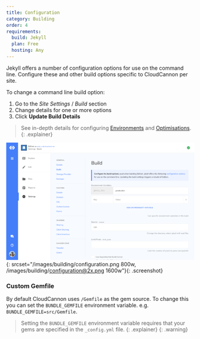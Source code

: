```yaml
---
title: Configuration
category: Building
order: 4
requirements:
  build: Jekyll
  plan: Free
  hosting: Any
---
```


Jekyll offers a number of configuration options for use on the command line.
Configure these and other build options specific to CloudCannon per site.

To change a command line build option:

1. Go to the *Site Settings* / *Build* section
2. Change details for one or more options
3. Click **Update Build Details**

> See in-depth details for configuring [Environments](/building/environments/) and [Optimisations](/building/optimisations/).
{: .explainer}

![Site Settings Build Interface](/images/building/configuration.png){: srcset="/images/building/configuration.png 800w, /images/building/configuration@2x.png 1600w"}{: .screenshot}


### Custom Gemfile

By default CloudCannon uses `/Gemfile` as the gem source. To change this you can set the `BUNDLE_GEMFILE` environment variable. e.g. `BUNDLE_GEMFILE=src/Gemfile`.

> Setting the `BUNDLE_GEMFILE` environment variable requires that your gems are specified in the `_config.yml` file.
{: .explainer}
{: .warning}
